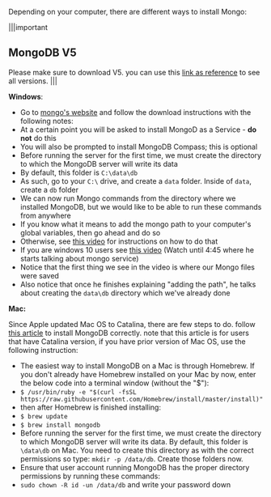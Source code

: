 
Depending on your computer, there are different ways to install Mongo:

|||important
## MongoDB V5

Please make sure to download V5. you can use this [link as reference](https://www.mongodb.com/download-center/community/releases/archive#:~:text=Archive%3A%20mongodb%2Dwindows%2Dx86_64%2D5.0.14.zip) to see all versions.
|||

**Windows**:

-   Go to [mongo's website](https://docs.mongodb.com/manual/tutorial/install-mongodb-on-windows/#download-mdb-edition) and follow the download instructions with the following notes:
-   At a certain point you will be asked to install MongoD as a Service - **do not** do this
-   You will also be prompted to install MongoDB Compass; this is optional
-   Before running the server for the first time, we must create the directory to which the MongoDB server will write its data
-   By default, this folder is `C:\data\db`
-   As such, go to your `C:\` drive, and create a `data` folder. Inside of `data`, create a `db` folder
-   We can now run Mongo commands from the directory where we installed MongoDB, but we would like to be able to run these commands from anywhere
-   If you know what it means to add the mongo path to your computer's global variables, then go ahead and do so
-   Otherwise, see [this video](https://youtu.be/sBdaRlgb4N8?t=90) for instructions on how to do that
-   If you are windows 10 users see [this video](https://youtu.be/ll2tY6KH8Tk?t=141) (Watch until 4:45 where he starts talking about mongo service)
-   Notice that the first thing we see in the video is where our Mongo files were saved
-   Also notice that once he finishes explaining "adding the path", he talks about creating the `data\db` directory which we've already done

  

**Mac:**

Since Apple updated Mac OS to Catalina, there are few steps to do. follow [this article](https://medium.com/better-programming/installing-mongodb-on-macos-catalina-aab1cbe0c836) to install MongoDB correctly. note that this article is for users that have Catalina version, if you have prior version of Mac OS, use the following instruction:

-   The easiest way to install MongoDB on a Mac is through Homebrew. If you don't already have Homebrew installed on your Mac by now, enter the below code into a terminal window (without the "$"):
-   `$ /usr/bin/ruby -e "$(curl -fsSL https://raw.githubusercontent.com/Homebrew/install/master/install)"`
-   then after Homebrew is finished installing:
-   `$ brew update`
-   `$ brew install mongodb`
-   Before running the server for the first time, we must create the directory to which MongoDB server will write its data. By default, this folder is `\data\db` on Mac. You need to create this directory as with the correct permissions so type: `mkdir -p /data/db`. Create those folders now.
-   Ensure that user account running MongoDB has the proper directory permissions by running these commands:
-   `sudo chown -R id -un /data/db` and write your password down
